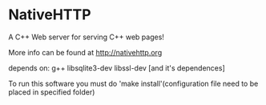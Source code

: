 NativeHTTP
==========

A C++ Web server for serving C++ web pages!

More info can be found at http://nativehttp.org

depends on:
g++
libsqlite3-dev
libssl-dev
[and it's dependences]

To run this software you must do 'make install'(configuration file need to be placed in specified folder)

